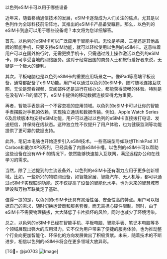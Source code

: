 以色列eSIM卡可以用于哪些设备

近年来，随着移动通信技术的发展，eSIM卡逐渐成为人们关注的焦点。尤其是以色列作为全球科技前沿阵地，其推出的eSIM卡产品备受瞩目。那么，以色列的eSIM卡到底可以用于哪些设备呢？本文将为您详细解答。

首先，以色列的eSIM卡可以广泛应用于智能手机。无论是苹果、三星还是其他品牌的智能手机，只要支持eSIM功能，就可以轻松使用以色列的eSIM卡。这意味着用户可以在国外旅行时，无需更换手机卡，只需通过线上操作激活以色列的eSIM卡，即可享受当地的网络服务。这对于经常出国的商务人士和旅行爱好者来说，无疑是一个极大的便利。

其次，平板电脑也是以色列eSIM卡的重要应用场景之一。像iPad等高端平板设备，通常都配备了eSIM功能。用户可以通过以色列的eSIM卡，随时随地连接互联网，无论是观看视频、查阅邮件还是进行在线办公，都能获得流畅的体验。特别是在没有Wi-Fi的情况下，eSIM卡提供的移动数据连接显得尤为重要。

再者，智能手表是另一个不容忽视的应用领域。以色列的eSIM卡可以让你的智能手表摆脱对手机的依赖，实现独立通话和数据传输。例如，Apple Watch Series 6及后续版本均支持eSIM功能，用户可以通过以色列的eSIM卡直接拨打电话、发送短信，并保持在线状态。这种独立性不仅提升了用户体验，也为健康监测等功能提供了更可靠的数据支持。

此外，笔记本电脑也开始逐步引入eSIM技术。一些高端型号如联想ThinkPad X1 Carbon和戴尔XPS系列，已经具备了内置eSIM卡槽。以色列的eSIM卡可以帮助这些设备在没有Wi-Fi的情况下，依然能够快速接入互联网，满足远程办公和在线学习的需求。

当然，除了上述提到的主流设备外，以色列的eSIM卡还有潜力应用于更多创新领域。比如，一些新兴的物联网设备，如智能家居、智能汽车、无人机等，都可以通过eSIM卡实现联网功能。这不仅提高了设备的智能化水平，也为未来的智慧城市建设和万物互联奠定了基础。

值得一提的是，以色列的eSIM卡还具有灵活性强、安全性高的特点。用户可以根据自己的需求，随时切换运营商和服务套餐，而无需担心硬件限制。同时，由于eSIM卡不需要物理插拔，大大降低了卡片损坏的风险，同时也减少了环境污染。

总之，以色列的eSIM卡已经在智能手机、平板电脑、智能手表、笔记本电脑等多个领域展现出强大的应用潜力。它不仅为用户带来了便捷的服务体验，也为推动整个行业向更加智能化、环保化的方向发展做出了积极贡献。未来，随着技术的不断进步，相信以色列的eSIM卡将会在更多领域大放异彩。

[TG💪+ @jx0703 ![Image](https://github.com/user-attachments/assets/dbca1d08-cadb-493c-b0ec-ad6f7a83f270)]